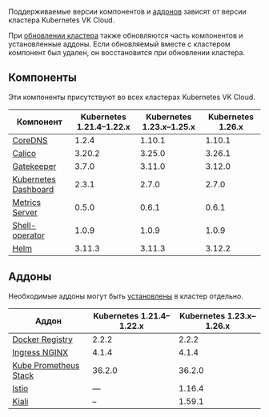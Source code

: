 Поддерживаемые версии компонентов и [аддонов](../../addons-and-settings/addons) зависят от версии кластера Kubernetes VK Cloud.

При [обновлении кластера](../../../operations/update) также обновляются часть компонентов и установленные аддоны. Если обновляемый вместе с кластером компонент был удален, он восстановится при обновлении кластера.

## Компоненты

Эти компоненты присутствуют во всех кластерах Kubernetes VK Cloud.

<!-- prettier-ignore -->
| Компонент                                                           | Kubernetes 1.21.4–1.22.x  | Kubernetes 1.23.x–1.25.x  | Kubernetes 1.26.x |
| ------------------------------------------------------------------- | ------------------------- | ------------------------- | ----------------- |
| [CoreDNS](https://github.com/coredns/coredns)                       | 1.2.4     | 1.10.1    | 1.10.1 |
| [Calico](https://github.com/projectcalico/calico)                   | 3.20.2    | 3.25.0    | 3.26.1 |
| [Gatekeeper](https://github.com/open-policy-agent/gatekeeper)       | 3.7.0     | 3.11.0    | 3.12.0 |
| [Kubernetes Dashboard](https://github.com/kubernetes/dashboard)     | 2.3.1     | 2.7.0     | 2.7.0  |
| [Metrics Server](https://github.com/kubernetes-sigs/metrics-server) | 0.5.0     | 0.6.1     | 0.6.1  |
| [Shell-operator](https://github.com/flant/shell-operator)           | 1.0.9     | 1.0.9     | 1.0.9  |
| [Helm](https://github.com/helm/helm)                                | 3.11.3    | 3.11.3    | 3.12.2 |

## Аддоны

Необходимые аддоны могут быть [установлены](../../../operations/addons/manage-addons#ustanovka_addona) в кластер отдельно.

<!-- prettier-ignore -->
| Аддон                                                                             | Kubernetes 1.21.4–1.22.x  | Kubernetes 1.23.x–1.26.x  |
| --------------------------------------------------------------------------------- | ------------------------- | ------------------------- |
| [Docker Registry](https://github.com/twuni/docker-registry.helm)                  | 2.2.2     | 2.2.2     |
| [Ingress NGINX](https://github.com/kubernetes/ingress-nginx)                      | 4.1.4     | 4.1.4     |
| [Kube Prometheus Stack](https://github.com/prometheus-operator/kube-prometheus)   | 36.2.0    | 36.2.0    |
| [Istio](https://github.com/istio/istio)                                           | —         | 1.16.4    |
| [Kiali](https://github.com/kiali/kiali)                                           | –         | 1.59.1    |
